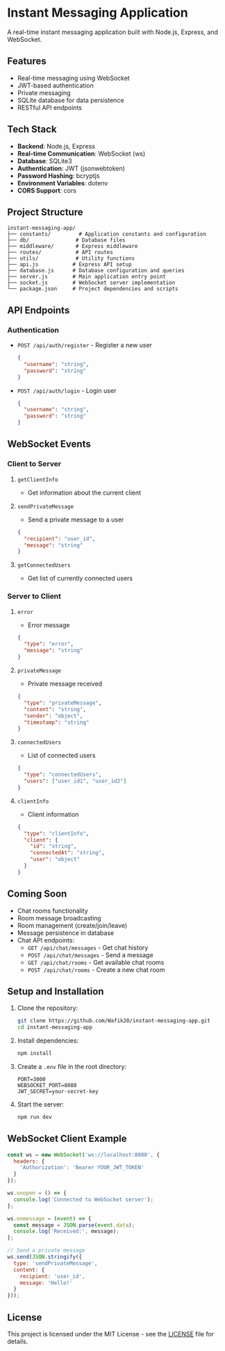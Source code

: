# Instant Messaging Application

A real-time instant messaging application built with Node.js, Express, and WebSocket.

## Features

- Real-time messaging using WebSocket
- JWT-based authentication
- Private messaging
- SQLite database for data persistence
- RESTful API endpoints

## Tech Stack

- **Backend**: Node.js, Express
- **Real-time Communication**: WebSocket (ws)
- **Database**: SQLite3
- **Authentication**: JWT (jsonwebtoken)
- **Password Hashing**: bcryptjs
- **Environment Variables**: dotenv
- **CORS Support**: cors

## Project Structure

```
instant-messaging-app/
├── constants/         # Application constants and configuration
├── db/               # Database files
├── middleware/       # Express middleware
├── routes/           # API routes
├── utils/            # Utility functions
├── api.js           # Express API setup
├── database.js      # Database configuration and queries
├── server.js        # Main application entry point
├── socket.js        # WebSocket server implementation
└── package.json     # Project dependencies and scripts
```

## API Endpoints

### Authentication

- `POST /api/auth/register` - Register a new user
  ```json
  {
    "username": "string",
    "password": "string"
  }
  ```

- `POST /api/auth/login` - Login user
  ```json
  {
    "username": "string",
    "password": "string"
  }
  ```

## WebSocket Events

### Client to Server

1. `getClientInfo`
   - Get information about the current client

2. `sendPrivateMessage`
   - Send a private message to a user
   ```json
   {
     "recipient": "user_id",
     "message": "string"
   }
   ```

3. `getConnectedUsers`
   - Get list of currently connected users

### Server to Client

1. `error`
   - Error message
   ```json
   {
     "type": "error",
     "message": "string"
   }
   ```

2. `privateMessage`
   - Private message received
   ```json
   {
     "type": "privateMessage",
     "content": "string",
     "sender": "object",
     "timestamp": "string"
   }
   ```

3. `connectedUsers`
   - List of connected users
   ```json
   {
     "type": "connectedUsers",
     "users": ["user_id1", "user_id2"]
   }
   ```

4. `clientInfo`
   - Client information
   ```json
   {
     "type": "clientInfo",
     "client": {
       "id": "string",
       "connectedAt": "string",
       "user": "object"
     }
   }
   ```

## Coming Soon

- Chat rooms functionality
- Room message broadcasting
- Room management (create/join/leave)
- Message persistence in database
- Chat API endpoints:
  - `GET /api/chat/messages` - Get chat history
  - `POST /api/chat/messages` - Send a message
  - `GET /api/chat/rooms` - Get available chat rooms
  - `POST /api/chat/rooms` - Create a new chat room

## Setup and Installation

1. Clone the repository:
   ```bash
   git clone https://github.com/Wafik20/instant-messaging-app.git
   cd instant-messaging-app
   ```

2. Install dependencies:
   ```bash
   npm install
   ```

3. Create a `.env` file in the root directory:
   ```
   PORT=3000
   WEBSOCKET_PORT=8080
   JWT_SECRET=your-secret-key
   ```

4. Start the server:
   ```bash
   npm run dev
   ```

## WebSocket Client Example

```javascript
const ws = new WebSocket('ws://localhost:8080', {
  headers: {
    'Authorization': 'Bearer YOUR_JWT_TOKEN'
  }
});

ws.onopen = () => {
  console.log('Connected to WebSocket server');
};

ws.onmessage = (event) => {
  const message = JSON.parse(event.data);
  console.log('Received:', message);
};

// Send a private message
ws.send(JSON.stringify({
  type: 'sendPrivateMessage',
  content: {
    recipient: 'user_id',
    message: 'Hello!'
  }
}));
```

## License

This project is licensed under the MIT License - see the [LICENSE](LICENSE) file for details.
